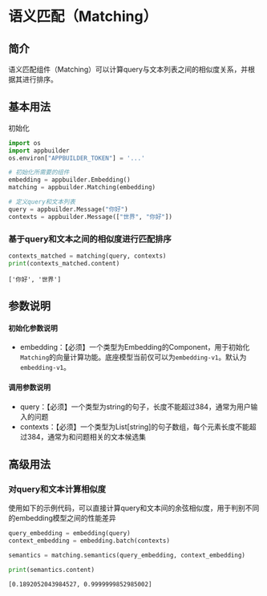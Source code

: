 # 语义匹配（Matching）

## 简介

语义匹配组件（Matching）可以计算query与文本列表之间的相似度关系，并根据其进行排序。

## 基本用法

初始化

```python
import os
import appbuilder
os.environ["APPBUILDER_TOKEN"] = '...'

# 初始化所需要的组件
embedding = appbuilder.Embedding()
matching = appbuilder.Matching(embedding)

# 定义query和文本列表
query = appbuilder.Message("你好")
contexts = appbuilder.Message(["世界", "你好"])
```

### 基于query和文本之间的相似度进行匹配排序

```python
contexts_matched = matching(query, contexts)
print(contexts_matched.content)
```

```
['你好', '世界']
```

## 参数说明

#### 初始化参数说明

- embedding：【必须】一个类型为Embedding的Component，用于初始化`Matching`的向量计算功能。底座模型当前仅可以为`embedding-v1`。默认为`embedding-v1`。

#### 调用参数说明

- query：【必须】一个类型为string的句子，长度不能超过384，通常为用户输入的问题
- contexts：【必须】一个类型为List[string]的句子数组，每个元素长度不能超过384，通常为和问题相关的文本候选集

## 高级用法

### 对query和文本计算相似度

使用如下的示例代码，可以直接计算query和文本间的余弦相似度，用于判别不同的embedding模型之间的性能差异

```python
query_embedding = embedding(query)
context_embedding = embedding.batch(contexts)

semantics = matching.semantics(query_embedding, context_embedding)

print(semantics.content)
```

```
[0.1892052043984527, 0.9999999852985002]
```
